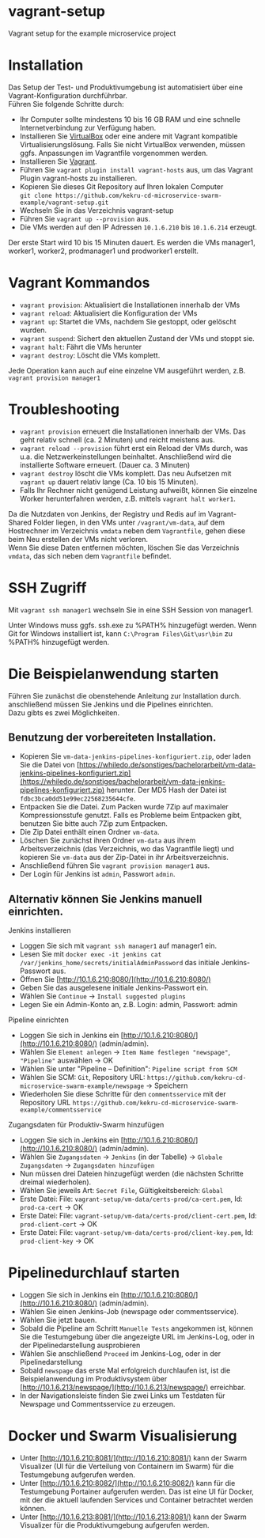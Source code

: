 # vagrant-setup
Vagrant setup for the example microservice project

# Installation  
Das Setup der Test- und Produktivumgebung ist automatisiert über eine Vagrant-Konfiguration durchführbar.  
Führen Sie folgende Schritte durch:  

+ Ihr Computer sollte mindestens 10 bis 16 GB RAM und eine schnelle Internetverbindung zur Verfügung haben.
+ Installieren Sie [VirtualBox](https://www.virtualbox.org/wiki/Downloads) oder eine andere mit Vagrant kompatible Virtualisierungslösung. Falls Sie nicht VirtualBox verwenden, müssen ggfs. Anpassungen im Vagrantfile vorgenommen werden.	
+ Installieren Sie [Vagrant](https://www.vagrantup.com/downloads.html).	
+ Führen Sie `vagrant plugin install vagrant-hosts` aus, um das Vagrant Plugin vagrant-hosts zu installieren.
+ Kopieren Sie dieses Git Repository auf Ihren lokalen Computer  
  `git clone https://github.com/kekru-cd-microservice-swarm-example/vagrant-setup.git`
+ Wechseln Sie in das Verzeichnis vagrant-setup
+ Führen Sie `vagrant up --provision` aus.
+ Die VMs werden auf den IP Adressen `10.1.6.210` bis `10.1.6.214` erzeugt.

Der erste Start wird 10 bis 15 Minuten dauert. Es werden die VMs manager1, worker1, worker2, prodmanager1 und prodworker1 erstellt.

# Vagrant Kommandos
+ `vagrant provision`: Aktualisiert die Installationen innerhalb der VMs
+ `vagrant reload`: Aktualisiert die Konfiguration der VMs
+ `vagrant up`: Startet die VMs, nachdem Sie gestoppt, oder gelöscht wurden.
+ `vagrant suspend`: Sichert den aktuellen Zustand der VMs und stoppt sie.
+ `vagrant halt`: Fährt die VMs herunter
+ `vagrant destroy`: Löscht die VMs komplett.

Jede Operation kann auch auf eine einzelne VM ausgeführt werden, z.B. `vagrant provision manager1` 

# Troubleshooting  
+ `vagrant provision` erneuert die Installationen innerhalb der VMs. Das geht relativ schnell (ca. 2 Minuten) und reicht meistens aus.
+ `vagrant reload --provision` führt erst ein Reload der VMs durch, was u.a. die Netzwerkeinstellungen beinhaltet. Anschließend wird die installierte Software erneuert. (Dauer ca. 3 Minuten)
+ `vagrant destroy` löscht die VMs komplett. Das neu Aufsetzen mit `vagrant up` dauert relativ lange (Ca. 10 bis 15 Minuten).
+ Falls Ihr Rechner nicht genügend Leistung aufweißt, können Sie einzelne Worker herunterfahren werden, z.B. mittels `vagrant halt worker1`.  
  
Da die Nutzdaten von Jenkins, der Registry und Redis auf im Vagrant-Shared Folder liegen, in den VMs unter `/vagrant/vm-data`, auf dem Hostrechner im Verzeichnis `vmdata` neben dem `Vagrantfile`, gehen diese beim Neu erstellen der VMs nicht verloren.  
Wenn Sie diese Daten entfernen möchten, löschen Sie das Verzeichnis `vmdata`, das sich neben dem `Vagrantfile` befindet.

# SSH Zugriff
Mit `vagrant ssh manager1` wechseln Sie in eine SSH Session von manager1.  

Unter Windows muss ggfs. ssh.exe zu %PATH% hinzugefügt werden. Wenn Git for Windows installiert ist, kann `C:\Program Files\Git\usr\bin` zu %PATH% hinzugefügt werden.

# Die Beispielanwendung starten
Führen Sie zunächst die obenstehende Anleitung zur Installation durch. anschließend müssen Sie Jenkins und die Pipelines einrichten.  
Dazu gibts es zwei Möglichkeiten.  

## Benutzung der vorbereiteten Installation.
+ Kopieren Sie `vm-data-jenkins-pipelines-konfiguriert.zip`, oder laden Sie die Datei von [https://whiledo.de/sonstiges/bachelorarbeit/vm-data-jenkins-pipelines-konfiguriert.zip](https://whiledo.de/sonstiges/bachelorarbeit/vm-data-jenkins-pipelines-konfiguriert.zip) herunter. Der MD5 Hash der Datei ist `fdbc3bca0dd51e99ec22568235644cfe`.  
+ Entpacken Sie die Datei. Zum Packen wurde 7Zip auf maximaler Kompressionsstufe genutzt. Falls es Probleme beim Entpacken gibt, benutzen Sie bitte auch 7Zip zum Entpacken.  
+ Die Zip Datei enthält einen Ordner `vm-data`.  
+ Löschen Sie zunächst ihren Ordner `vm-data` aus ihrem Arbeitsverzeichnis (das Verzeichnis, wo das Vagrantfile liegt) und kopieren Sie `vm-data` aus der Zip-Datei in ihr Arbeitsverzeichnis.  
+ Anschließend führen Sie `vagrant provision manager1` aus.
+ Der Login für Jenkins ist `admin`, Passwort `admin`.

## Alternativ können Sie Jenkins manuell einrichten.  
Jenkins installieren
+ Loggen Sie sich mit `vagrant ssh manager1` auf manager1 ein.
+ Lesen Sie mit `docker exec -it jenkins cat /var/jenkins_home/secrets/initialAdminPassword` das initiale Jenkins-Passwort aus.
+ Öffnen Sie [http://10.1.6.210:8080/](http://10.1.6.210:8080/)
+ Geben Sie das ausgelesene initiale Jenkins-Passwort ein.
+ Wählen Sie `Continue` -> `Install suggested plugins`
+ Legen Sie ein Admin-Konto an, z.B. Login: admin, Passwort: admin

Pipeline einrichten
+ Loggen Sie sich in Jenkins ein [http://10.1.6.210:8080/](http://10.1.6.210:8080/) (admin/admin).
+ Wählen Sie `Element anlegen` -> `Item Name festlegen "newspage"`, `"Pipeline"` auswählen -> OK
+ Wählen Sie unter "Pipeline – Definition": `Pipeline script from SCM`
+ Wählen Sie SCM: `Git`, Repository URL: `https://github.com/kekru-cd-microservice-swarm-example/newspage` -> Speichern
+ Wiederholen Sie diese Schritte für den `commentsservice` mit der Repository URL `https://github.com/kekru-cd-microservice-swarm-example/commentsservice`

Zugangsdaten für Produktiv-Swarm hinzufügen
+ Loggen Sie sich in Jenkins ein [http://10.1.6.210:8080/](http://10.1.6.210:8080/) (admin/admin).
+ Wählen Sie `Zugangsdaten` -> `Jenkins` (in der Tabelle) -> `Globale Zugangsdaten` -> `Zugangsdaten hinzufügen`
+ Nun müssen drei Dateien hinzugefügt werden (die nächsten Schritte dreimal wiederholen).
+ Wählen Sie jeweils Art: `Secret File`, Gültigkeitsbereich: `Global`
+ Erste Datei: File: `vagrant-setup/vm-data/certs-prod/ca-cert.pem`, Id: `prod-ca-cert` -> OK
+ Erste Datei: File: `vagrant-setup/vm-data/certs-prod/client-cert.pem`, Id: `prod-client-cert` -> OK
+ Erste Datei: File: `vagrant-setup/vm-data/certs-prod/client-key.pem`, Id: `prod-client-key` -> OK

# Pipelinedurchlauf starten
+ Loggen Sie sich in Jenkins ein [http://10.1.6.210:8080/](http://10.1.6.210:8080/) (admin/admin).
+ Wählen Sie einen Jenkins-Job (newspage oder commentsservice).
+ Wählen Sie jetzt bauen.
+ Sobald die Pipeline am Schritt `Manuelle Tests` angekommen ist, können Sie die Testumgebung über die angezeigte URL im Jenkins-Log, oder in der Pipelinedarstellung ausprobieren
+ Wählen Sie anschließend `Proceed` im Jenkins-Log, oder in der Pipelinedarstellung
+ Sobald `newspage` das erste Mal erfolgreich durchlaufen ist, ist die Beispielanwendung im Produktivsystem über [http://10.1.6.213/newspage/](http://10.1.6.213/newspage/) erreichbar.
+ In der Navigationsleiste finden Sie zwei Links um Testdaten für Newspage und Commentsservice zu erzeugen.

# Docker und Swarm Visualisierung
+ Unter [http://10.1.6.210:8081/](http://10.1.6.210:8081/) kann der Swarm Visualizer (UI für die Verteilung von Containern im Swarm) für die Testumgebung aufgerufen werden.
+ Unter [http://10.1.6.210:8082/](http://10.1.6.210:8082/) kann für die Testumgebung Portainer aufgerufen werden. Das ist eine UI für Docker, mit der die aktuell laufenden Services und Container betrachtet werden können.
+ Unter [http://10.1.6.213:8081/](http://10.1.6.213:8081/) kann der Swarm Visualizer für die Produktivumgebung aufgerufen werden.
